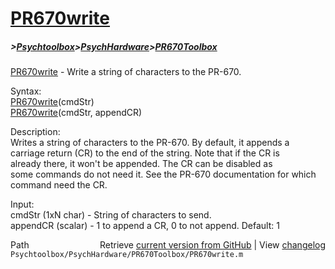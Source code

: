 # [PR670write](PR670write)
##### >[Psychtoolbox](Psychtoolbox)>[PsychHardware](PsychHardware)>[PR670Toolbox](PR670Toolbox)

[PR670write](PR670write) - Write a string of characters to the PR-670.  
  
Syntax:  
[PR670write](PR670write)(cmdStr)  
[PR670write](PR670write)(cmdStr, appendCR)  
  
Description:  
Writes a string of characters to the PR-670.  By default, it appends a  
carriage return (CR) to the end of the string.  Note that if the CR is  
already there, it won't be appended. The CR can be disabled as  
some commands do not need it.  See the PR-670 documentation for which  
command need the CR.  
  
Input:  
cmdStr (1xN char) - String of characters to send.  
appendCR (scalar) - 1 to append a CR, 0 to not append.  Default: 1  




<div class="code_header" style="text-align:right;">
  <span style="float:left;">Path&nbsp;&nbsp;</span> <span class="counter">Retrieve <a href=
  "https://raw.github.com/Psychtoolbox-3/Psychtoolbox-3/beta/Psychtoolbox/PsychHardware/PR670Toolbox/PR670write.m">current version from GitHub</a> | View <a href=
  "https://github.com/Psychtoolbox-3/Psychtoolbox-3/commits/beta/Psychtoolbox/PsychHardware/PR670Toolbox/PR670write.m">changelog</a></span>
</div>
<div class="code">
  <code>Psychtoolbox/PsychHardware/PR670Toolbox/PR670write.m</code>
</div>

